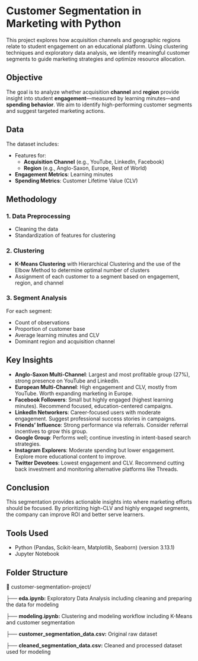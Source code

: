# Customer Segmentation in Marketing with Python 

This project explores how acquisition channels and geographic regions relate to student engagement on an educational platform. Using clustering techniques and exploratory data analysis, we identify meaningful customer segments to guide marketing strategies and optimize resource allocation.

## Objective

The goal is to analyze whether acquisition **channel** and **region** provide insight into student **engagement**—measured by learning minutes—and **spending behavior**. We aim to identify high-performing customer segments and suggest targeted marketing actions.

## Data

The dataset includes:
- Features for:
  - **Acquisition Channel** (e.g., YouTube, LinkedIn, Facebook)
  - **Region** (e.g., Anglo-Saxon, Europe, Rest of World)
- **Engagement Metrics**: Learning minutes
- **Spending Metrics**: Customer Lifetime Value (CLV)

## Methodology

### 1. Data Preprocessing
- Cleaning the data
- Standardization of features for clustering

### 2. Clustering
- **K-Means Clustering** with Hierarchical Clustering and the use of the Elbow Method to determine optimal number of clusters
- Assignment of each customer to a segment based on engagement, region, and channel

### 3. Segment Analysis
For each segment:
- Count of observations
- Proportion of customer base
- Average learning minutes and CLV
- Dominant region and acquisition channel

## Key Insights

- **Anglo-Saxon Multi-Channel**: Largest and most profitable group (27%), strong presence on YouTube and LinkedIn.
- **European Multi-Channel**: High engagement and CLV, mostly from YouTube. Worth expanding marketing in Europe.
- **Facebook Followers**: Small but highly engaged (highest learning minutes). Recommend focused, education-centered campaigns.
- **LinkedIn Networkers**: Career-focused users with moderate engagement. Suggest professional success stories in campaigns.
- **Friends’ Influence**: Strong performance via referrals. Consider referral incentives to grow this group.
- **Google Group**: Performs well; continue investing in intent-based search strategies.
- **Instagram Explorers**: Moderate spending but lower engagement. Explore more educational content to improve.
- **Twitter Devotees**: Lowest engagement and CLV. Recommend cutting back investment and monitoring alternative platforms like Threads.

## Conclusion

This segmentation provides actionable insights into where marketing efforts should be focused. By prioritizing high-CLV and highly engaged segments, the company can improve ROI and better serve learners.

## Tools Used

- Python (Pandas, Scikit-learn, Matplotlib, Seaborn) (version 3.13.1)
- Jupyter Notebook

## Folder Structure
📁 customer-segmentation-project/

├── **eda.ipynb:** Exploratory Data Analysis including cleaning and preparing the data for modeling

├── **modeling.ipynb:** Clustering and modeling workflow including K-Means and customer segmentation

├── **customer_segmentation_data.csv:** Original raw dataset

├── **cleaned_segmentation_data.csv:** Cleaned and processed dataset used for modeling


